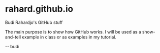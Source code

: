 # rahard.github.io
Budi Rahardjo's GitHub stuff

The main purpose is to show how GitHub works. I will be used as a show-and-tell example in class or as examples in my tutorial.

-- budi
